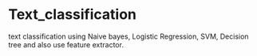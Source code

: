 # Text_classification
text classification using Naive bayes, Logistic Regression, SVM, Decision tree and also use feature extractor.

